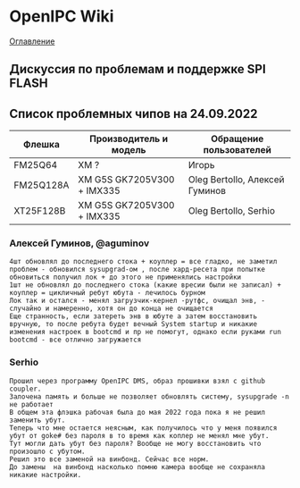 # OpenIPC Wiki
[Оглавление](../index.md)

Дискуссия по проблемам и поддержке SPI FLASH
--------------------------------------------



## Список проблемных чипов на 24.09.2022

| Флешка       | Производитель и модель     | Обращение пользователей         |
|--------------|----------------------------|---------------------------------|
| FM25Q64      | XM ?                       | Игорь                           |
| FM25Q128A    | XM G5S GK7205V300 + IMX335 | Oleg Bertollo, Алексей Гуминов  |
| XT25F128B    | XM G5S GK7205V300 + IMX335 | Oleg Bertollo, Serhio           |



### Алексей Гуминов, @aguminov

```
4шт обновлял до последнего стока + коуплер = все гладко, не заметил проблем - обновился sysupgrad-ом , после хард-ресета при попытке обновиться получил лок + до этого не применялись настройки
1шт не обновлял до последнего стока (какие вресии были не записал) + коуплер = цикличный ребут юбута - лечилось бурном
Лок так и остался - менял загрузчик-кернел -рутфс, очищал энв, - случайно и намеренно, хотя он до конца не очищается
Еще странность, если затереть энв в юбуте а затем восстановить вручную, то после ребута будет вечный System startup и никакие изменения настроек в bootcmd и пр не помогут, однако если руками run bootcmd - все отлично загружается
```

### Serhio

```
Прошил через программу OpenIPC DMS, образ прошивки взял с github coupler.
Залочена память и больше не позволяет обновлять систему, sysupgrade -n не работает
В общем эта флэшка рабочая была до мая 2022 года пока я не решил заменить убут.
Теперь что мне остается неясным, как получилось что у меня появился убут от goke# без пароля в то время как коплер не менял мне убут. 
Тут могли дать убут без пароля? Вообще не могу восстановить что произошло с убутом.
Решил это все заменой на винбонд. Сейчас все норм.
До замены  на винбонд насколько помню камера вообще не сохраняла никакие настройки.
```